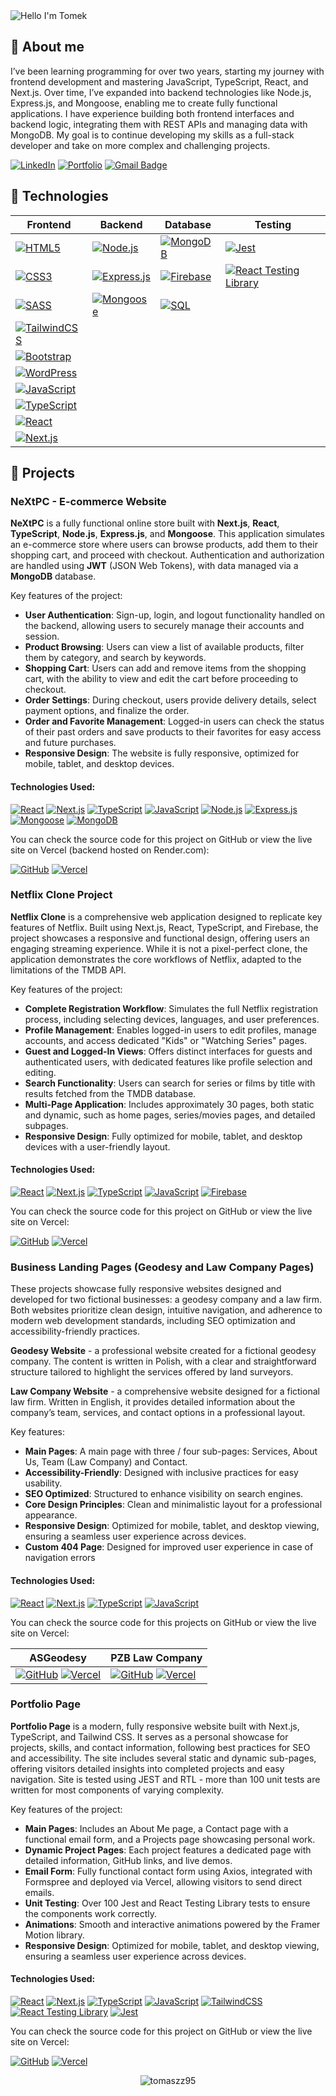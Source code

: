 <img alt="Hello I'm Tomek" align="center" src="https://readme-typing-svg.demolab.com?font=Fira+Code&size=19&pause=1000&color=33CA0E&center=false&vCenter=true&width=435&lines=Hello+I'm+Tomek">

## 🙍 About me
I’ve been learning programming for over two years, starting my journey with frontend development and mastering JavaScript, TypeScript, React, and Next.js. Over time, I’ve expanded into backend technologies like Node.js, Express.js, and Mongoose, enabling me to create fully functional applications. I have experience building both frontend interfaces and backend logic, integrating them with REST APIs and managing data with MongoDB. My goal is to continue developing my skills as a full-stack developer and take on more complex and challenging projects.

[![LinkedIn](https://img.shields.io/badge/LinkedIn-0A66C2?style=flat-square&logo=linkedin&logoColor=white)](https://linkedin.com/in/tomasz-zuber95)
[![Portfolio](https://img.shields.io/badge/Portfolio%20Page-8A2BE2?style=flat-square&logo=vercel&logoColor=white)](https://tomaszzportfolio.vercel.app)
[![Gmail Badge](https://img.shields.io/badge/-Gmail-c14438?style=flat-square&logo=Gmail&logoColor=white&link=mailto:tzuber95@gmail.com)](mailto:tzuber95@gmail.com)

## 🔧 Technologies

| **Frontend** | **Backend** | **Database** | **Testing** |
|--------------|--------------|--------------|--------------|
| [![HTML5](https://img.shields.io/badge/-HTML5-E34F26?style=flat-square&logo=html5&logoColor=white)](https://github.com/tomaszz95) | [![Node.js](https://img.shields.io/badge/Node.js-339933?style=flat-square&logo=node.js&logoColor=white)](https://github.com/tomaszz95) | [![MongoDB](https://img.shields.io/badge/MongoDB-%234ea94b.svg?style=flat-square&logo=mongodb&logoColor=white)](https://github.com/tomaszz95) | [![Jest](https://img.shields.io/badge/Jest-C21325?style=flat-square&logo=jest&logoColor=white)](https://github.com/tomaszz95) |
| [![CSS3](https://img.shields.io/badge/-CSS3-1572B6?style=flat-square&logo=css3)](https://github.com/tomaszz95) | [![Express.js](https://img.shields.io/badge/Express.js-000000?style=flat-square&logo=express&logoColor=white)](https://github.com/tomaszz95) | [![Firebase](https://img.shields.io/badge/-Firebase-orange?style=flat-square&logo=Firebase&logoColor=white)](https://github.com/tomaszz95) | [![React Testing Library](https://img.shields.io/badge/React%20Testing%20Library-FF6F00?style=flat-square&logo=react&logoColor=white)](https://github.com/tomaszz95) |
| [![SASS](https://img.shields.io/badge/-Sass-black?style=flat-square&logo=Sass&logoColor=pink)](https://github.com/tomaszz95) | [![Mongoose](https://img.shields.io/badge/Mongoose-880000?style=flat-square&logo=mongoose&logoColor=white)](https://github.com/tomaszz95) | [![SQL](https://img.shields.io/badge/SQL-4479A1?style=flat-square&logo=sqlite&logoColor=white)](https://github.com/tomaszz95) | |
| [![TailwindCSS](https://img.shields.io/badge/tailwindcss-%2338B2AC.svg?style=flat-square&logo=tailwind-css&logoColor=white)](https://github.com/tomaszz95) | | | |
| [![Bootstrap](https://img.shields.io/badge/bootstrap-%238511FA.svg?style=flat-square&logo=bootstrap&logoColor=white)](https://github.com/tomaszz95) | | | |
| [![WordPress](https://img.shields.io/badge/Wordpress-FF0000?style=flat-square&logo=wordpress&logoColor=white)](https://github.com/tomaszz95) | | | |
| [![JavaScript](https://img.shields.io/badge/-JavaScript-black?style=flat-square&logo=javascript)](https://github.com/tomaszz95) | | | |
| [![TypeScript](https://img.shields.io/badge/-TypeScript-007ACC?style=flat-square&logo=typescript&logoColor=white)](https://github.com/tomaszz95) | | | |
| [![React](https://img.shields.io/badge/-React-black?style=flat-square&logo=react&logoColor=white)](https://github.com/tomaszz95) | | | |
| [![Next.js](https://img.shields.io/badge/Next.js-black?style=flat-square&logo=next.js&logoColor=white)](https://github.com/tomaszz95) | | | |

## 📕 Projects

### NeXtPC - E-commerce Website

**NeXtPC** is a fully functional online store built with **Next.js**, **React**, **TypeScript**, **Node.js**, **Express.js**, and **Mongoose**. This application simulates an e-commerce store where users can browse products, add them to their shopping cart, and proceed with checkout. Authentication and authorization are handled using **JWT** (JSON Web Tokens), with data managed via a **MongoDB** database.

Key features of the project:
- **User Authentication**: Sign-up, login, and logout functionality handled on the backend, allowing users to securely manage their accounts and session.
- **Product Browsing**: Users can view a list of available products, filter them by category, and search by keywords.
- **Shopping Cart**: Users can add and remove items from the shopping cart, with the ability to view and edit the cart before proceeding to checkout.
- **Order Settings**: During checkout, users provide delivery details, select payment options, and finalize the order.
- **Order and Favorite Management**: Logged-in users can check the status of their past orders and save products to their favorites for easy access and future purchases.
- **Responsive Design**: The website is fully responsive, optimized for mobile, tablet, and desktop devices.

#### Technologies Used:
[![React](https://img.shields.io/badge/-React-black?style=flat-square&logo=react&logoColor=white)](https://github.com/tomaszz95) 
[![Next.js](https://img.shields.io/badge/Next.js-black?style=flat-square&logo=next.js&logoColor=white)](https://github.com/tomaszz95) 
[![TypeScript](https://img.shields.io/badge/-TypeScript-007ACC?style=flat-square&logo=typescript&logoColor=white)](https://github.com/tomaszz95) 
[![JavaScript](https://img.shields.io/badge/-JavaScript-black?style=flat-square&logo=javascript)](https://github.com/tomaszz95) 
[![Node.js](https://img.shields.io/badge/Node.js-339933?style=flat-square&logo=node.js&logoColor=white)](https://github.com/tomaszz95) 
[![Express.js](https://img.shields.io/badge/Express.js-000000?style=flat-square&logo=express&logoColor=white)](https://github.com/tomaszz95) 
[![Mongoose](https://img.shields.io/badge/Mongoose-880000?style=flat-square&logo=mongoose&logoColor=white)](https://github.com/tomaszz95) 
[![MongoDB](https://img.shields.io/badge/MongoDB-%234ea94b.svg?style=flat-square&logo=mongodb&logoColor=white)](https://github.com/tomaszz95)

You can check the source code for this project on GitHub or view the live site on Vercel (backend hosted on Render.com):

[![GitHub](https://img.shields.io/badge/github-%23121011.svg?style=for-the-badge&logo=github&logoColor=white)](https://github.com/tomaszz95/ecommerce)     [![Vercel](https://img.shields.io/badge/vercel-%23000000.svg?style=for-the-badge&logo=vercel&logoColor=white)](https://nextpc.vercel.app/) 

### Netflix Clone Project

**Netflix Clone** is a comprehensive web application designed to replicate key features of Netflix. Built using Next.js, React, TypeScript, and Firebase, the project showcases a responsive and functional design, offering users an engaging streaming experience. While it is not a pixel-perfect clone, the application demonstrates the core workflows of Netflix, adapted to the limitations of the TMDB API.

Key features of the project:
- **Complete Registration Workflow**: Simulates the full Netflix registration process, including selecting devices, languages, and user preferences.
- **Profile Management**: Enables logged-in users to edit profiles, manage accounts, and access dedicated "Kids" or "Watching Series" pages.
- **Guest and Logged-In Views**: Offers distinct interfaces for guests and authenticated users, with dedicated features like profile selection and editing.
- **Search Functionality**: Users can search for series or films by title with results fetched from the TMDB database.
- **Multi-Page Application**: Includes approximately 30 pages, both static and dynamic, such as home pages, series/movies pages, and detailed subpages.
- **Responsive Design**: Fully optimized for mobile, tablet, and desktop devices with a user-friendly layout.

#### Technologies Used:
[![React](https://img.shields.io/badge/-React-black?style=flat-square&logo=react&logoColor=white)](https://github.com/tomaszz95) 
[![Next.js](https://img.shields.io/badge/Next.js-black?style=flat-square&logo=next.js&logoColor=white)](https://github.com/tomaszz95) 
[![TypeScript](https://img.shields.io/badge/-TypeScript-007ACC?style=flat-square&logo=typescript&logoColor=white)](https://github.com/tomaszz95) 
[![JavaScript](https://img.shields.io/badge/-JavaScript-black?style=flat-square&logo=javascript)](https://github.com/tomaszz95) 
[![Firebase](https://img.shields.io/badge/-Firebase-orange?style=flat-square&logo=Firebase&logoColor=white)](https://github.com/tomaszz95)

You can check the source code for this project on GitHub or view the live site on Vercel:

[![GitHub](https://img.shields.io/badge/github-%23121011.svg?style=for-the-badge&logo=github&logoColor=white)](https://github.com/tomaszz95/Netflixclone)     [![Vercel](https://img.shields.io/badge/vercel-%23000000.svg?style=for-the-badge&logo=vercel&logoColor=white)](https://netflixcloneen.vercel.app/) 

### Business Landing Pages (Geodesy and Law Company Pages)

These projects showcase fully responsive websites designed and developed for two fictional businesses: a geodesy company and a law firm. Both websites prioritize clean design, intuitive navigation, and adherence to modern web development standards, including SEO optimization and accessibility-friendly practices.

**Geodesy Website** - a professional website created for a fictional geodesy company. The content is written in Polish, with a clear and straightforward structure tailored to highlight the services offered by land surveyors.

**Law Company Website** - a comprehensive website designed for a fictional law firm. Written in English, it provides detailed information about the company’s team, services, and contact options in a professional layout.

Key features:
- **Main Pages**: A main page with three / four sub-pages: Services, About Us, Team (Law Company) and Contact.
- **Accessibility-Friendly**: Designed with inclusive practices for easy usability.
- **SEO Optimized**: Structured to enhance visibility on search engines.
- **Core Design Principles**: Clean and minimalistic layout for a professional appearance.
- **Responsive Design**: Optimized for mobile, tablet, and desktop viewing, ensuring a seamless user experience across devices.
- **Custom 404 Page**: Designed for improved user experience in case of navigation errors

#### Technologies Used:
[![React](https://img.shields.io/badge/-React-black?style=flat-square&logo=react&logoColor=white)](https://github.com/tomaszz95) 
[![Next.js](https://img.shields.io/badge/Next.js-black?style=flat-square&logo=next.js&logoColor=white)](https://github.com/tomaszz95) 
[![TypeScript](https://img.shields.io/badge/-TypeScript-007ACC?style=flat-square&logo=typescript&logoColor=white)](https://github.com/tomaszz95) 
[![JavaScript](https://img.shields.io/badge/-JavaScript-black?style=flat-square&logo=javascript)](https://github.com/tomaszz95) 

You can check the source code for this projects on GitHub or view the live site on Vercel:

| **ASGeodesy** | **PZB Law Company** |
|--------------|--------------|
| [![GitHub](https://img.shields.io/badge/github-%23121011.svg?style=for-the-badge&logo=github&logoColor=white)](https://github.com/tomaszz95/asgeodesy)     [![Vercel](https://img.shields.io/badge/vercel-%23000000.svg?style=for-the-badge&logo=vercel&logoColor=white)](https://asgeodezja.vercel.app/) | [![GitHub](https://img.shields.io/badge/github-%23121011.svg?style=for-the-badge&logo=github&logoColor=white)](https://github.com/tomaszz95/pzblawcompany)     [![Vercel](https://img.shields.io/badge/vercel-%23000000.svg?style=for-the-badge&logo=vercel&logoColor=white)](https://pzblawcompany.vercel.app/)  |

### Portfolio Page

**Portfolio Page** is a modern, fully responsive website built with Next.js, TypeScript, and Tailwind CSS. It serves as a personal showcase for projects, skills, and contact information, following best practices for SEO and accessibility. The site includes several static and dynamic sub-pages, offering visitors detailed insights into completed projects and easy navigation. Site is tested using JEST and RTL - more than 100 unit tests are written for most components of varying complexity.

Key features of the project:
- **Main Pages**: Includes an About Me page, a Contact page with a functional email form, and a Projects page showcasing personal work.
- **Dynamic Project Pages**: Each project features a dedicated page with detailed information, GitHub links, and live demos.
- **Email Form**: Fully functional contact form using Axios, integrated with Formspree and deployed via Vercel, allowing visitors to send direct emails.
- **Unit Testing**: Over 100 Jest and React Testing Library tests to ensure the components work correctly.
- **Animations**: Smooth and interactive animations powered by the Framer Motion library.
- **Responsive Design**: Optimized for mobile, tablet, and desktop viewing, ensuring a seamless user experience across devices.

#### Technologies Used:
[![React](https://img.shields.io/badge/-React-black?style=flat-square&logo=react&logoColor=white)](https://github.com/tomaszz95) 
[![Next.js](https://img.shields.io/badge/Next.js-black?style=flat-square&logo=next.js&logoColor=white)](https://github.com/tomaszz95) 
[![TypeScript](https://img.shields.io/badge/-TypeScript-007ACC?style=flat-square&logo=typescript&logoColor=white)](https://github.com/tomaszz95) 
[![JavaScript](https://img.shields.io/badge/-JavaScript-black?style=flat-square&logo=javascript)](https://github.com/tomaszz95) 
[![TailwindCSS](https://img.shields.io/badge/tailwindcss-%2338B2AC.svg?style=flat-square&logo=tailwind-css&logoColor=white)](https://github.com/tomaszz95)
[![React Testing Library](https://img.shields.io/badge/React%20Testing%20Library-FF6F00?style=flat-square&logo=react&logoColor=white)](https://github.com/tomaszz95)
[![Jest](https://img.shields.io/badge/Jest-C21325?style=flat-square&logo=jest&logoColor=white)](https://github.com/tomaszz95)

You can check the source code for this project on GitHub or view the live site on Vercel:

[![GitHub](https://img.shields.io/badge/github-%23121011.svg?style=for-the-badge&logo=github&logoColor=white)](https://github.com/tomaszz95/mainsite)     [![Vercel](https://img.shields.io/badge/vercel-%23000000.svg?style=for-the-badge&logo=vercel&logoColor=white)](https://tomaszzportfolio.vercel.app/) 

<p align="center"><img align="center" src="https://github-readme-stats.vercel.app/api/top-langs?username=tomaszz95&show_icons=true&locale=en&layout=compact" alt="tomaszz95" /></p>
